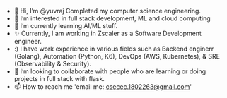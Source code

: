 - 👋 Hi, I’m @yuvraj Completed my computer science engineering.
- 👀 I’m interested in full stack development, ML and cloud computing
- 🌱 I’m currently learning AI/ML stuff.
- ✨ Currently, I am working in Zscaler as a Software Development engineer.
- :) I have work experience in various fields such as Backend enginerr (Golang), Automation (Python, K6), DevOps (AWS, Kubernetes), & SRE (Observability & Security). 
- 💞️ I’m looking to collaborate with people who are learning or doing projects in full stack with flask.
- 📫 How to reach me 'email me: csecec.1802263@gmail.com'

<!---
yuviscor/yuviscor is a ✨ special ✨ repository because its `README.md` (this file) appears on your GitHub profile.
You can click the Preview link to take a look at your changes.
--->
